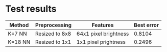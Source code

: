 # Test results
| Method     | Preprocessing          | Features              | Best error |
| ---------- | ---------------------- | --------------------- | ---------- |
| K=7 NN     | Resized to 8x8         | 64x1 pixel brightness | 0.8104     |
| K=18 NN    | Resized to 1x1         | 1x1 pixel prightness  | 0.2496     |
